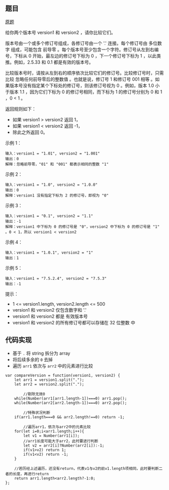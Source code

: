 ## 题目

[原题](https://leetcode-cn.com/problems/compare-version-numbers)

给你两个版本号 version1 和 version2 ，请你比较它们。

版本号由一个或多个修订号组成，各修订号由一个 '.' 连接。每个修订号由 多位数字 组成，可能包含 前导零 。每个版本号至少包含一个字符。修订号从左到右编号，下标从 0 开始，最左边的修订号下标为 0 ，下一个修订号下标为 1 ，以此类推。例如，2.5.33 和 0.1 都是有效的版本号。

比较版本号时，请按从左到右的顺序依次比较它们的修订号。比较修订号时，只需比较 忽略任何前导零后的整数值 。也就是说，修订号 1 和修订号 001 相等 。如果版本号没有指定某个下标处的修订号，则该修订号视为 0 。例如，版本 1.0 小于版本 1.1 ，因为它们下标为 0 的修订号相同，而下标为 1 的修订号分别为 0 和 1 ，0 < 1 。

返回规则如下：

* 如果 version1 > version2 返回 1，
* 如果 version1 < version2 返回 -1，
* 除此之外返回 0。


示例 1：

```
输入：version1 = "1.01", version2 = "1.001"
输出：0
解释：忽略前导零，"01" 和 "001" 都表示相同的整数 "1"
```

示例 2：

```
输入：version1 = "1.0", version2 = "1.0.0"
输出：0
解释：version1 没有指定下标为 2 的修订号，即视为 "0"
```

示例 3：

```
输入：version1 = "0.1", version2 = "1.1"
输出：-1
解释：version1 中下标为 0 的修订号是 "0"，version2 中下标为 0 的修订号是 "1" 。0 < 1，所以 version1 < version2
```

示例 4：

```
输入：version1 = "1.0.1", version2 = "1"
输出：1
```

示例 5：

```
输入：version1 = "7.5.2.4", version2 = "7.5.3"
输出：-1
```

提示：

* 1 <= version1.length, version2.length <= 500
* version1 和 version2 仅包含数字和 '.'
* version1 和 version2 都是 有效版本号
* version1 和 version2 的所有修订号都可以存储在 32 位整数 中

## 代码实现

* 基于 `.` 将 string 拆分为 array
* 将后续多余的 `0` 去掉
* 遍历 `arr1`  依次与 `arr2` 中的元素进行比较

```
var compareVersion = function(version1, version2) {
    let arr1 = version1.split(".");
    let arr2 = version2.split(".");
    
		//剔除无效0
    while(Number(arr1[arr1.length-1])===0) arr1.pop();
    while(Number(arr2[arr2.length-1])===0) arr2.pop();
    
		//特殊状况判断
    if(arr1.length===0 && arr2.length!==0) return -1;
    
		//遍历arr1，依次与arr2中的元素比较
    for(let i=0;i<arr1.length;i++){
        let v1 = Number(arr1[i]);
        //arr1长度可能大于arr2，此时要进行判断
        let v2 = arr2[i]?Number(arr2[i]):-1;
        if(v1>v2) return 1;
        if(v1<v2) return -1;
    }
    
    //若历经上述遍历，还没有return，代表v1与v2的前v1.length项相同，此时要判断二者的长度，再进行return
    return arr1.length<arr2.length?-1:0;
};
```

